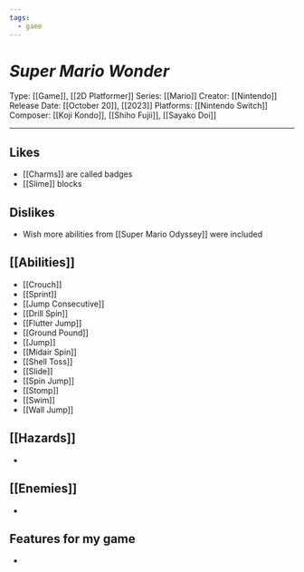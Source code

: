 ```yaml
---
tags:
  - game
---
```

# _Super Mario Wonder_

Type: [[Game]], [[2D Platformer]]
Series: [[Mario]]
Creator: [[Nintendo]]
Release Date: [[October 20]], [[2023]]
Platforms: [[Nintendo Switch]]
Composer: [[Koji Kondo]], [[Shiho Fujii]], [[Sayako Doi]]

----





## Likes
* [[Charms]] are called badges
* [[Slime]] blocks

## Dislikes
* Wish more abilities from [[Super Mario Odyssey]] were included

## [[Abilities]]
* [[Crouch]]
* [[Sprint]]
* [[Jump Consecutive]]
* [[Drill Spin]]
* [[Flutter Jump]]
* [[Ground Pound]]
* [[Jump]]
* [[Midair Spin]]
* [[Shell Toss]]
* [[Slide]]
* [[Spin Jump]]
* [[Stomp]]
* [[Swim]]
* [[Wall Jump]]

## [[Hazards]]
* 

## [[Enemies]]
* 

## Features for my game
* 